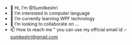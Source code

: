 - 👋 Hi, I’m @Sumitkeshri
- 👀 I’m interested in computer language 
- 🌱 I’m currently learning WPF technology 
- 💞️ I’m looking to collaborate on ...
- 📫 How to reach me " you can use my official email id :- sumkeshri@gmail.com

<!---
Sumitkeshri/Sumitkeshri is a ✨ special ✨ repository because its `README.md` (this file) appears on your GitHub profile.
You can click the Preview link to take a look at your changes.
--->
